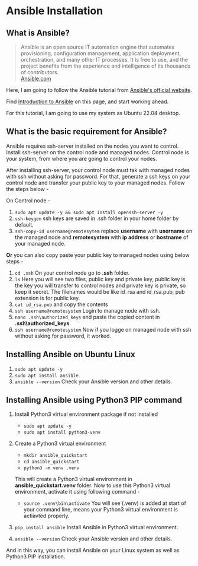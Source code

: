 # Ansible Installation

## What is Ansible?

> Ansible is an open source IT automation engine that automates provisioning, configuration management, application deployment, orchestration, and many other IT processes. It is free to use, and the project benefits from the experience and intelligence of its thousands of contributors. <br> [Ansible.com](https://www.ansible.com/)



Here, I am going to follow the Ansible tutorial from [Ansible's official website](https://www.ansible.com/).

Find [Introduction to Ansible](https://docs.ansible.com/ansible/latest/getting_started/introduction.html?extIdCarryOver=true&sc_cid=701f2000001OH6uAAG) on this page, and start working ahead.

For this tutorial, I am going to use my system as Ubuntu 22.04 desktop.

## What is the basic requirement for Ansible?

Ansible requires ssh-server installed on the nodes you want to control.
Install ssh-server on the control node and managed nodes.
Control node is your system, from where you are going to control your nodes.

After installing ssh-server, your control node must tak with managed nodes with ssh without asking for password. For that, generate a ssh keys on your control node and transfer your public key to your managed nodes. Follow the steps below -

On Control node - 

1. `sudo apt update -y && sudo apt install openssh-server -y`
2. `ssh-keygen` ssh keys are saved in .ssh folder in your home folder by default.
3. `ssh-copy-id username@remotesytem` replace __username__ with **username** on the managed node and __remotesystem__ with **ip address** or **hostname** of your managed node.

**Or** you can also copy paste your public key to managed nodes using below steps -

1. `cd .ssh` On your control node go to **.ssh** folder.
2. `ls` Here you will see two files, public key and private key, public key is the key you will transfer to control nodes and private key is private, so keep it secret. The filenames would be like id_rsa and id_rsa.pub, pub extension is for public key.
3. `cat id_rsa.pub` and copy the contents 
4. `ssh username@remotesystem` Login to manage node with ssh.
5. `nano .ssh\authorized_keys` and paste the copied content in **.ssh\authorized_keys**.
6. `ssh username@remotesystem` Now if you logge on managed node with ssh without asking for password, it worked.

## Installing Ansible on Ubuntu Linux

1. `sudo apt update -y`
2. `sudo apt install ansible`
3. `ansible --version` Check your Ansible version and other details.

## Installing Ansible using Python3 PIP command

1. Install Python3 virtual environment package if not installed
    - `sudo apt update -y`
    - `sudo apt install python3-venv`
        
2. Create a Python3 virtual environment
    - `mkdir ansible_quickstart`
    - `cd ansible_quickstart`
    - `python3 -m venv .venv`

    This will create a Python3 virtual environment in **ansible_quickstart\.venv** folder.
    Now to use this Python3 virtual environment, activate it using following command - 

    - `source .venv\bin\activate` You will see (.venv) is added at start of your command line, means your Python3 virtual environment is actiavted properly.

3. `pip install ansible` Install Ansible in Python3 virtual environment.

4. `ansible --version` Check your Ansible version and other details.

And in this way, you can install Ansible on your Linux system as well as Python3 PIP installation. 